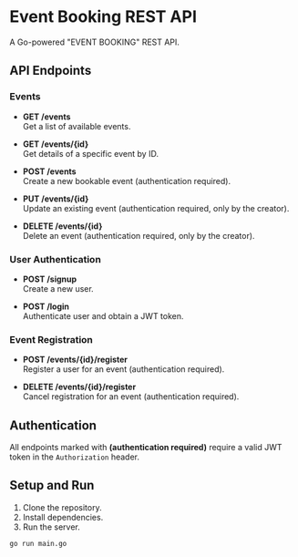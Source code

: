 # Event Booking REST API

A Go-powered "EVENT BOOKING" REST API.

## API Endpoints

### Events

- **GET /events**  
  Get a list of available events.

- **GET /events/{id}**  
  Get details of a specific event by ID.

- **POST /events**  
  Create a new bookable event (authentication required).

- **PUT /events/{id}**  
  Update an existing event (authentication required, only by the creator).

- **DELETE /events/{id}**  
  Delete an event (authentication required, only by the creator).

### User Authentication

- **POST /signup**  
  Create a new user.

- **POST /login**  
  Authenticate user and obtain a JWT token.

### Event Registration

- **POST /events/{id}/register**  
  Register a user for an event (authentication required).

- **DELETE /events/{id}/register**  
  Cancel registration for an event (authentication required).

## Authentication

All endpoints marked with **(authentication required)** require a valid JWT token in the `Authorization` header.

## Setup and Run

1. Clone the repository.
2. Install dependencies.
3. Run the server.

```bash
go run main.go
